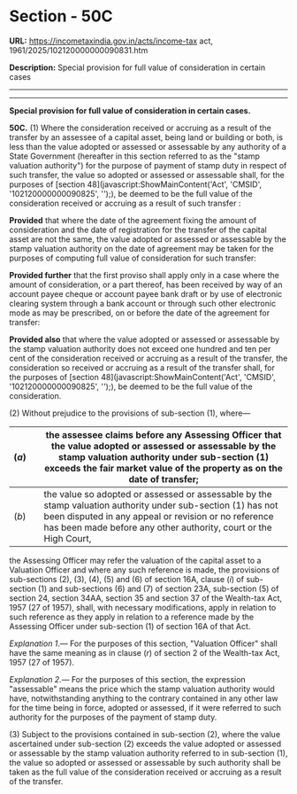 # Section - 50C

**URL:** https://incometaxindia.gov.in/acts/income-tax act, 1961/2025/102120000000090831.htm

**Description:** Special provision for full value of consideration in certain cases

---

****  
  
**Special provision for full value of consideration in certain cases.**

**50C.** (1) Where the consideration received or accruing as a result of the transfer by an assessee of a capital asset, being land or building or both, is less than the value adopted or assessed or assessable by any authority of a State Government (hereafter in this section referred to as the "stamp valuation authority") for the purpose of payment of stamp duty in respect of such transfer, the value so adopted or assessed or assessable shall, for the purposes of [section 48](javascript:ShowMainContent\('Act', 'CMSID', '102120000000090825', ''\);), be deemed to be the full value of the consideration received or accruing as a result of such transfer :

**Provided** that where the date of the agreement fixing the amount of consideration and the date of registration for the transfer of the capital asset are not the same, the value adopted or assessed or assessable by the stamp valuation authority on the date of agreement may be taken for the purposes of computing full value of consideration for such transfer:

**Provided further** that the first proviso shall apply only in a case where the amount of consideration, or a part thereof, has been received by way of an account payee cheque or account payee bank draft or by use of electronic clearing system through a bank account or through such other electronic mode as may be prescribed, on or before the date of the agreement for transfer:

**Provided also** that where the value adopted or assessed or assessable by the stamp valuation authority does not exceed one hundred and ten per cent of the consideration received or accruing as a result of the transfer, the consideration so received or accruing as a result of the transfer shall, for the purposes of [section 48](javascript:ShowMainContent\('Act', 'CMSID', '102120000000090825', ''\);), be deemed to be the full value of the consideration.

(2) Without prejudice to the provisions of sub-section (1), where—

(_a_)|  |  the assessee claims before any Assessing Officer that the value adopted or assessed or assessable by the stamp valuation authority under sub-section (1) exceeds the fair market value of the property as on the date of transfer;  
---|---|---  
(_b_)|  |  the value so adopted or assessed or assessable by the stamp valuation authority under sub-section (1) has not been disputed in any appeal or revision or no reference has been made before any other authority, court or the High Court,  
  
the Assessing Officer may refer the valuation of the capital asset to a Valuation Officer and where any such reference is made, the provisions of sub-sections (2), (3), (4), (5) and (6) of section 16A, clause (_i_) of sub-section (1) and sub-sections (6) and (7) of section 23A, sub-section (5) of section 24, section 34AA, section 35 and section 37 of the Wealth-tax Act, 1957 (27 of 1957), shall, with necessary modifications, apply in relation to such reference as they apply in relation to a reference made by the Assessing Officer under sub-section (1) of section 16A of that Act.

_Explanation 1_._—_ For the purposes of this section, "Valuation Officer" shall have the same meaning as in clause (_r_) of section 2 of the Wealth-tax Act, 1957 (27 of 1957).

_Explanation 2.—_ For the purposes of this section, the expression "assessable" means the price which the stamp valuation authority would have, notwithstanding anything to the contrary contained in any other law for the time being in force, adopted or assessed, if it were referred to such authority for the purposes of the payment of stamp duty.

(3) Subject to the provisions contained in sub-section (2), where the value ascertained under sub-section (2) exceeds the value adopted or assessed or assessable by the stamp valuation authority referred to in sub-section (1), the value so adopted or assessed or assessable by such authority shall be taken as the full value of the consideration received or accruing as a result of the transfer.